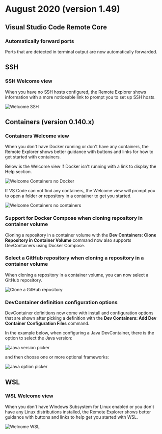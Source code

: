 # August 2020 (version 1.49)

## Visual Studio Code Remote Core

### Automatically forward ports

Ports that are detected in terminal output are now automatically forwarded.

## SSH

### SSH Welcome view

When you have no SSH hosts configured, the Remote Explorer shows information with a more noticeable link to prompt you to set up SSH hosts.

![Welcome SSH](images/1_49/welcome-ssh.png)

## Containers (version 0.140.x)

### Containers Welcome view

When you don't have Docker running or don't have any containers, the Remote Explorer shows better guidance with buttons and links for how to get started with containers.

Below is the Welcome view if Docker isn't running with a link to display the Help section.

![Welcome Containers no Docker](images/1_49/welcome-containers-no-docker.gif)

If VS Code can not find any containers, the Welcome view will prompt you to open a folder or repository in a container to get you started.

![Welcome Containers no containers](images/1_49/welcome-containers-docker.png)

### Support for Docker Compose when cloning repository in container volume

Cloning a repository in a container volume with the **Dev Containers: Clone Repository in Container Volume** command now also supports DevContainers using Docker Compose.

### Select a GitHub repository when cloning a repository in a container volume

When cloning a repository in a container volume, you can now select a GitHub repository.

![Clone a GitHub repository](images/1_49/clone-github-repo.png)

### DevContainer definition configuration options

DevContainer definitions now come with install and configuration options that are shown after picking a definition with the **Dev Containers: Add Dev Container Configuration Files** command.

In the example below, when configuring a Java DevContainer, there is the option to select the Java version:

![Java version picker](images/1_49/java-version-picker.png)

and then choose one or more optional frameworks:

![Java option picker](images/1_49/java-option-picker.png)

## WSL

### WSL Welcome view

When you don't have Windows Subsystem for Linux enabled or you don't have any Linux distributions installed, the Remote Explorer shows better guidance with buttons and links to help get you started with WSL.

![Welcome WSL](images/1_49/welcome-wsl.png)

